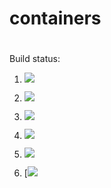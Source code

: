 # containers
#

Build status:
1. [![](https://github.com/JustinEsters/contiainers_justin/workflows/tests-fibonacci/badge.svg)](https://github.com/JustinEsters/contiainers_justin/actions?query=workflow%3Atests-fibonacci)
1. [![](https://github.com/JustinEsters/contiainers_justin/workflows/tests-range/badge.svg)](https://github.com/JustinEsters/contiainers_justin/actions?query=workflow%3Atests-range)

1. [![](https://github.com/JustinEsters/contiainers_justin/workflows/tests-unicode/badge.svg)](https://github.com/JustinEsters/contiainers_justin/actions?query=workflow%3Atests-unicode)
1. [![](https://github.com/JustinEsters/contiainers_justin/workflows/tests-BST/badge.svg)](https://github.com/JustinEsters/contiainers_justin/actions?query=workflow%3Atests-BST)
1. [![](https://github.com/JustinEsters/contiainers_justin/workflows/tests-BinaryTree/badge.svg)](https://github.com/JustinEsters/contiainers_justin/actions?query=workflow%3Atests-BinaryTree)
1. [[![](https://github.com/JustinEsters/contiainers_justin/workflows/tests-AVLTree/badge.svg)](https://github.com/JustinEsters/contiainers_justin/actions?query=workflow%3Atests-AVLTree)

